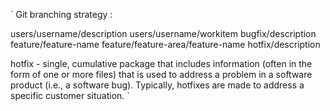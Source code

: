 `
Git branching strategy :

users/username/description
users/username/workitem
bugfix/description
feature/feature-name
feature/feature-area/feature-name
hotfix/description

hotfix - single, cumulative package that includes information (often in the form of one or more files) that is used to address a problem in a software product (i.e., a software bug). Typically, hotfixes are made to address a specific customer situation.
`
